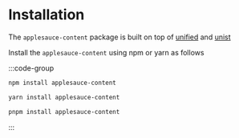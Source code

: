 # Installation

The `applesauce-content` package is built on top of [unified](https://www.npmjs.com/package/unified) and [unist](https://www.npmjs.com/package/@types/unist)

Install the `applesauce-content` using npm or yarn as follows

:::code-group

```sh [npm]
npm install applesauce-content
```

```sh [yarn]
yarn install applesauce-content
```

```sh [pnpm]
pnpm install applesauce-content
```

:::
